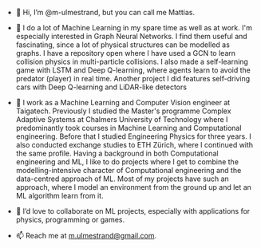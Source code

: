 - 👋 Hi, I’m @m-ulmestrand, but you can call me Mattias.
- 👀 I do a lot of Machine Learning in my spare time as well as at work. I'm especially interested in Graph Neural Networks. 
      I find them useful and fascinating, since a lot of physical structures can be modelled as graphs.
      I have a repository open where I have used a GCN to learn collision physics in multi-particle collisions.
      I also made a self-learning game with LSTM and Deep Q-learning, where agents learn to avoid the predator (player) in real time. 
      Another project I did features self-driving cars with Deep Q-learning and LiDAR-like detectors
      
- 🌱 I work as a Machine Learning and Computer Vision engineer at Taigatech. Previously I studied the Master's programme Complex Adaptive Systems at           Chalmers University of Technology
      where I predominantly took courses in Machine Learning and Computational engineering. Before that I studied Engineering Physics for three years.
      I also conducted exchange studies to ETH Zürich, where I continued with the same profile.
      Having a background in both Computational engineering and ML, I like to do projects where I get to combine the modelling-intensive character
      of Computational engineering and the data-centred approach of ML. Most of my projects have such an approach, where I model an environment from the ground up and         let an ML algorithm learn from it. 
- 💞️ I’d love to collaborate on ML projects, especially with applications for physics, programming or games.
- 📫 Reach me at m.ulmestrand@gmail.com. 


